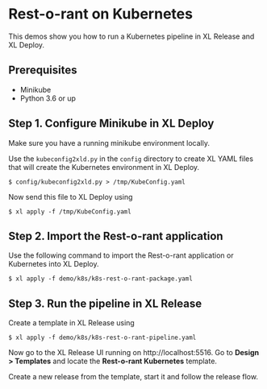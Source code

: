 # Rest-o-rant on Kubernetes

This demos show you how to run a Kubernetes pipeline in XL Release and XL Deploy.

## Prerequisites
* Minikube
* Python 3.6 or up


## Step 1. Configure Minikube in XL Deploy

Make sure you have a running minikube environment locally.

Use the `kubeconfig2xld.py`  in the `config` directory to create XL YAML files that will create the Kubernetes environment in XL Deploy.

```
$ config/kubeconfig2xld.py > /tmp/KubeConfig.yaml
```

Now send this file to XL Deploy using

```
$ xl apply -f /tmp/KubeConfig.yaml
```

## Step 2. Import the Rest-o-rant application

Use the following command to import the Rest-o-rant application or Kubernetes into XL Deploy.

```
$ xl apply -f demo/k8s/k8s-rest-o-rant-package.yaml
```

## Step 3. Run the pipeline in XL Release

Create a template in XL Release using

```
$ xl apply -f demo/k8s/k8s-rest-o-rant-pipeline.yaml
```

Now go to the XL Release UI running on http://localhost:5516.
Go to **Design > Templates** and locate the **Rest-o-rant Kubernetes** template.

Create a new release from the template, start it and follow the release flow.
